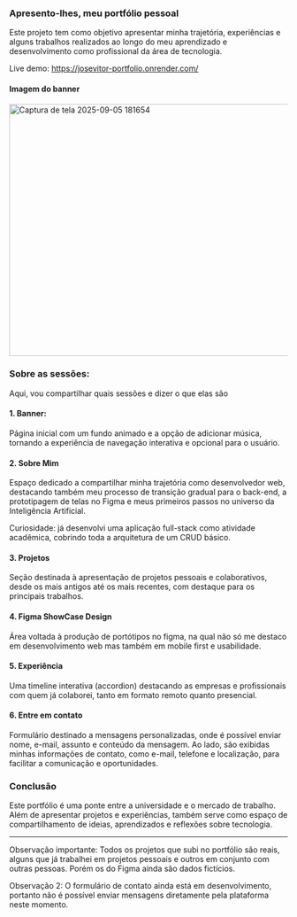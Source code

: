### Apresento-lhes, meu portfólio pessoal

Este projeto tem como objetivo apresentar minha trajetória, experiências e alguns trabalhos realizados ao longo do meu aprendizado e desenvolvimento como profissional da área de tecnologia.

Live demo: https://josevitor-portfolio.onrender.com/

#### Imagem do banner
<img width="956" height="455" alt="Captura de tela 2025-09-05 181654" src="https://github.com/user-attachments/assets/132f1e3f-f4c6-4e44-b802-b464b38071c1" />


### Sobre as sessões:

Aqui, vou compartilhar quais sessões e dizer o que elas são

#### 1. Banner:
Página inicial com um fundo animado e a opção de adicionar música, tornando a experiência de navegação interativa e opcional para o usuário.

#### 2. Sobre Mim
Espaço dedicado a compartilhar minha trajetória como desenvolvedor web, destacando também meu processo de transição gradual para o back-end, a prototipagem de telas no Figma e meus primeiros passos no universo da Inteligência Artificial.

Curiosidade: já desenvolvi uma aplicação full-stack como atividade acadêmica, cobrindo toda a arquitetura de um CRUD básico.

#### 3. Projetos
Seção destinada à apresentação de projetos pessoais e colaborativos, desde os mais antigos até os mais recentes, com destaque para os principais trabalhos.

#### 4. Figma ShowCase Design
Área voltada à produção de portótipos no figma, na qual não só me destaco em desenvolvimento web mas também em mobile first e usabilidade.

#### 5. Experiência
Uma timeline interativa (accordion) destacando as empresas e profissionais com quem já colaborei, tanto em formato remoto quanto presencial.

#### 6. Entre em contato
Formulário destinado a mensagens personalizadas, onde é possível enviar nome, e-mail, assunto e conteúdo da mensagem. Ao lado, são exibidas minhas informações de contato, como e-mail, telefone e localização, para facilitar a comunicação e oportunidades.

### Conclusão
Este portfólio é uma ponte entre a universidade e o mercado de trabalho. Além de apresentar projetos e experiências, também serve como espaço de compartilhamento de ideias, aprendizados e reflexões sobre tecnologia.

---

Observação importante: Todos os projetos que subi no portfólio são reais, alguns que já trabalhei em projetos pessoais e outros em conjunto com outras pessoas. Porém os do Figma ainda são dados fictícios.

Observação 2: O formulário de contato ainda está em desenvolvimento, portanto não é possível enviar mensagens diretamente pela plataforma neste momento.
